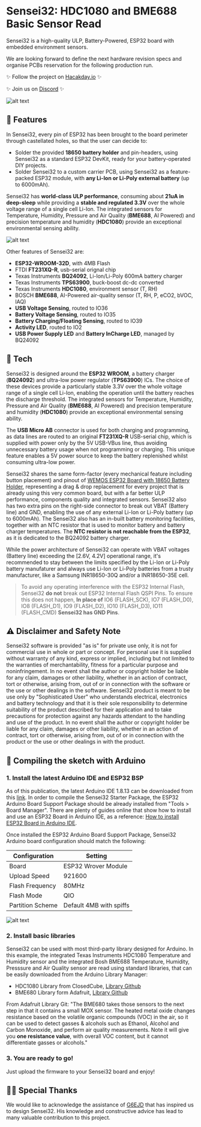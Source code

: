 # Sensei32: HDC1080 and BME688 Basic Sensor Read

Sensei32 is a high-quality ULP, Battery-Powered, ESP32 board with embedded environment sensors.

We are looking forward to define the next hardware revision specs and organise PCBs reservation for the following production run. 

✨ Follow the project on [Hacakday.io][HChan] ✨

[//]: # (✨ Check out our store on [Tindie][TChan] ✨)

✨ Join us on [Discord][DChan] ✨

![alt text](https://github.com/Sensei32-DevKit/media/blob/main/SENSEI32_V001_REV002_PinOut.jpg?raw=true)

## 🚀 Features

In Sensei32, every pin of ESP32 has been brought to the board perimeter through castellated holes, so that the user can decide to:

- Solder the provided **18650 battery holder** and pin-headers, using Sensei32 as a standard ESP32 DevKit, ready for your battery-operated DIY projects.
- Solder Sensei32 to a custom carrier PCB, using Sensei32 as a feature-packed ESP32 module, with **any Li-Ion or Li-Poly external battery** (up to 6000mAh).

Sensei32 has **world-class ULP performance**, consuming about **21uA in deep-sleep** while providing a **stable and regulated 3.3V** over the whole voltage range of a single cell Li-Ion. The integrated sensors for Temperature, Humidity, Pressure and Air Quality (**BME688**, AI Powered) and precision temperature and humidity (**HDC1080**) provide an exceptional environmental sensing ability.

![alt text](https://github.com/Sensei32-DevKit/media/blob/main/SENSEI32_V001_REV002_Boards.jpg?raw=true)

Other features of Sensei32 are:

- **ESP32-WROOM-32D**, with 4MB Flash
- FTDI **FT231XQ-R**, usb-serial orignal chip
- Texas Instruments **BQ24092**, Li-Ion/Li-Poly 600mA battery charger
- Texas Instruments **TPS63900**, buck-boost dc-dc converted
- Texas Instruments **HDC1080**, environment sensor (T, RH)
- BOSCH **BME688**, AI-Powered air-quality sensor (T, RH, P, eCO2, bVOC, IAQ)
- **USB Voltage Sensing**, routed to IO36
- **Battery Voltage Sensing**, routed to IO35
- **Battery Charging/Floating Sensing**, routed to IO39
- **Activity LED**, routed to IO2
- **USB Power Supply LED** and **Battery InCharge LED**, managed by BQ24092

[//]: # (PLACEHOLDER: Blink Gif with terminal...)
[//]: # (A quick demo on how to assembly the **18650 battery holder** and **pin-headers**, to use Sensei32 as a standard ESP32 DevKit:)
[//]: # (https://user-images.githubusercontent.com/14925798/126035802-63ded463-5af1-4854-b9ec-f1f7bcdcf78c.mov)

## 🤖 Tech

Sensei32 is designed around the **ESP32 WROOM**, a battery charger (**BQ24092**) and ultra-low power regulator (**TPS63900**) ICs. The choice of these devices provide a particularly stable 3.3V over the whole voltage range of a single cell Li-Ion, enabling the operation until the battery reaches the discharge threshold. The integrated sensors for Temperature, Humidity, Pressure and Air Quality (**BME688**, AI Powered) and precision temperature and humidity (**HDC1080**) provide an exceptional environmental sensing ability.

The **USB Micro AB** connector is used for both charging and programming, as data lines are routed to an original **FT231XQ-R** USB-serial chip, which is supplied with power only by the 5V USB-VBus line, thus avoiding unnecessary battery usage when not programming or charging. This unique feature enables a 5V power source to keep the battery replenished whilst consuming ultra-low power.  

Sensei32 shares the same form-factor (every mechanical feature including button placement) and pinout of [WEMOS ESP32 Board with 18650 Battery Holder][WEMOS], representing a drag & drop replacement for every project that is already using this very common board, but with a far better ULP performance, components quality and integrated sensors. Sensei32 also has two extra pins on the right-side connector to break out VBAT (Battery line) and GND, enabling the use of any external Li-Ion or Li-Poly battery (up to 6000mAh). The Sensei32 also has an in-built battery monitoring facilities, together with an NTC resistor that is used to monitor battery and battery charger temperatures. The **NTC resistor is not reachable from the ESP32**, as it is dedicated to the BQ24092 battery charger.

While the power architecture of Sensei32 can operate with VBAT voltages (Battery line) exceeding the [2.6V, 4.2V] operational range, it's recommended to stay between the limits specified by the Li-Ion or Li-Poly battery manufaturer and always use Li-Ion or Li-Poly batteries from a trusty manufacturer, like a Samsung INR18650-30Q and/or a INR18650-35E cell.

> To avoid any operating interference with the ESP32 Internal Flash, Sensei32 **do not** break out ESP32 Internal Flash QSPI Pins.
> To ensure this does not happen, **In place of** IO6 (FLASH_SCK), IO7 (FLASH_D0), IO8 (FLASH_D1), IO9 (FLASH_D2), IO10 (FLASH_D3), IO11 (FLASH_CMD) **Sensei32 has GND Pins**.

## ⚠️ Disclaimer and Safety Note

Sensei32 software is provided "as is" for private use only, it is not for commercial use in whole or part or concept. For personal use it is supplied without warranty of any kind, express or implied, including but not limited to the warranties of merchantability, fitness for a particular purpose and noninfringement. In no event shall the author or copyright holder be liable for any claim, damages or other liability, whether in an action of contract, tort or otherwise, arising from, out of or in connection with the software or the use or other dealings in the software. Sensei32 product is meant to be use only by "Sophisticated User" who understands electrical, electronics and battery technology and that it is their sole responsibility to determine suitability of the product described for their application and to take precautions for protection against any hazards attendant to the handling and use of the product. In no event shall the author or copyright holder be liable for any claim, damages or other liability, whether in an action of contract, tort or otherwise, arising from, out of or in connection with the product or the use or other dealings in with the product.

## 🚦 Compiling the sketch with Arduino

### 1. Install the latest Arduino IDE and ESP32 BSP

As of this publication, the latest Arduino IDE 1.8.13 can be downloaded from this [link](https://www.arduino.cc/download_handler.php). In order to compile the Sensei32 Starter Package, the ESP32 Arduino Board Support Package should be already installed from "Tools > Board Manager". There are plenty of guides online that show how to install and use an ESP32 Board in Arduino IDE, as a reference: [How to install ESP32 Board in Arduino IDE][arduesp]. 

Once installed the ESP32 Arduino Board Support Package, Sensei32 Arduino board configuration should match the following:

| Configuration | Setting |
| ------ | ------ |
| Board | ESP32 Wrover Module |
| Upload Speed | 921600 |
| Flash Frequency | 80MHz |
| Flash Mode | QIO |
| Partition Scheme | Default 4MB with spiffs |

![alt text](https://github.com/Sensei32-DevKit/media/blob/main/GUIDE_00_ArduConfig_SENSEI32.png?raw=true)

### 2. Install basic libraries

Sensei32 can be used with most third-party library designed for Arduino. In this example, the integrated Texas Instruments HDC1080 Temperature and Humidity sensor and the integrated Bosh BME688 Temperature, Humidity, Presssure and Air Quality sensor are read using standard libraries, that can be easily downloaded from the Arduino Library Manager:
- HDC1080 Library from ClosedCube, [Library Github][CCube]
- BME680 Library form Adafruit, [Library Github][AdaBME]

From Adafruit Library Git: "The BME680 takes those sensors to the next step in that it contains a small MOX sensor. The heated metal oxide changes resistance based on the volatile organic compounds (VOC) in the air, so it can be used to detect gasses & alcohols such as Ethanol, Alcohol and Carbon Monoxide, and perform air quality measurements. Note it will give you **one resistance value**, with overall VOC content, but it cannot differentiate gasses or alcohols."

### 3. You are ready to go!

Just upload the firmware to your Sensei32 board and enjoy!

## 🙏🏼 Special Thanks

We would like to acknowledge the assistance of [G6EJD][G6EJD_H] that has inspired us to design Sensei32. His knowledge and constructive advice has lead to many valuable contribution to this project.


[//]: # (These are reference links used in the body of this note and get stripped out when the markdown processor does its job. There is no need to format nicely because it shouldn't be seen. Thanks SO - http://stackoverflow.com/questions/4823468/store-comments-in-markdown-syntax)

   [arduesp]: <https://www.hackster.io/abdularbi17/how-to-install-esp32-board-in-arduino-ide-1cd571>
   [G6EJD_H]: <http://g6ejd.dynu.com>
   [WEMOS]: <https://wiki.geekworm.com/index.php/WEMOS_ESP32_Board_with_18650_Battery_Holder>
   [CCube]: <https://github.com/closedcube/ClosedCube_HDC1080_Arduino>
   [AdaBME]: <https://github.com/adafruit/Adafruit_BME680>   
   [DChan]: <https://discord.gg/HK5cx9yMgQ>
   [HChan]: <https://hackaday.io/project/180675-sensei32>
   [TChan]: <https://www.tindie.com/products/24139/>      

